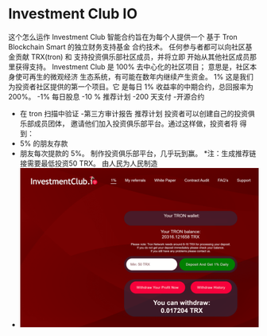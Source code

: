 # Investment Club IO

这个怎么运作
Investment Club 智能合约旨在为每个人提供一个
基于 Tron Blockchain Smart 的独立财务支持基金
合约技术。
任何参与者都可以向社区基金贡献 TRX(tron) 和
支持投资俱乐部社区成员，并将立即
开始从其他社区成员那里获得支持。
Investment Club 是 100% 去中心化的社区项目；
意思是，社区本身使可再生的微观经济
生态系统，有可能在数年内继续产生资金。
1%
这是我们为投资者社区提供的第一个项目。它
是每日 1% 收益率的中期合约，总回报率为 200%。
-1% 每日股息
-10 % 推荐计划
-200 天支付
-开源合约
- 在 tron 扫描中验证
-第三方审计报告
推荐计划
投资者可以创建自己的投资俱乐部成员团体，
邀请他们加入投资俱乐部平台。通过这样做，投资者将
得到：
- 5% 的朋友存款
- 朋友每次提款的 5%。
制作投资俱乐部平台，几乎玩到赢。
*注：生成推荐链接需要最低投资50 TRX。
由人民为人民制造
- ![investmentclubio-dapp-high-risk-tron-image2_88e6ae35f137f42e8c8904036b95f785](investmentclubio-dapp-high-risk-tron-image2_88e6ae35f137f42e8c8904036b95f785.png)

